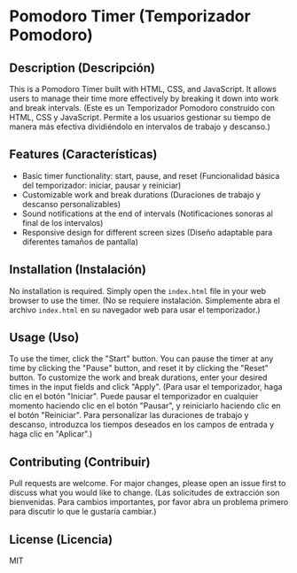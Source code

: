 # Pomodoro Timer (Temporizador Pomodoro)

## Description (Descripción)

This is a Pomodoro Timer built with HTML, CSS, and JavaScript. It allows users to manage their time more effectively by breaking it down into work and break intervals. (Este es un Temporizador Pomodoro construido con HTML, CSS y JavaScript. Permite a los usuarios gestionar su tiempo de manera más efectiva dividiéndolo en intervalos de trabajo y descanso.)

## Features (Características)

- Basic timer functionality: start, pause, and reset (Funcionalidad básica del temporizador: iniciar, pausar y reiniciar)
- Customizable work and break durations (Duraciones de trabajo y descanso personalizables)
- Sound notifications at the end of intervals (Notificaciones sonoras al final de los intervalos)
- Responsive design for different screen sizes (Diseño adaptable para diferentes tamaños de pantalla)

## Installation (Instalación)

No installation is required. Simply open the `index.html` file in your web browser to use the timer. (No se requiere instalación. Simplemente abra el archivo `index.html` en su navegador web para usar el temporizador.)

## Usage (Uso)

To use the timer, click the "Start" button. You can pause the timer at any time by clicking the "Pause" button, and reset it by clicking the "Reset" button. To customize the work and break durations, enter your desired times in the input fields and click "Apply". (Para usar el temporizador, haga clic en el botón "Iniciar". Puede pausar el temporizador en cualquier momento haciendo clic en el botón "Pausar", y reiniciarlo haciendo clic en el botón "Reiniciar". Para personalizar las duraciones de trabajo y descanso, introduzca los tiempos deseados en los campos de entrada y haga clic en "Aplicar".)

## Contributing (Contribuir)

Pull requests are welcome. For major changes, please open an issue first to discuss what you would like to change. (Las solicitudes de extracción son bienvenidas. Para cambios importantes, por favor abra un problema primero para discutir lo que le gustaría cambiar.)

## License (Licencia)

MIT
